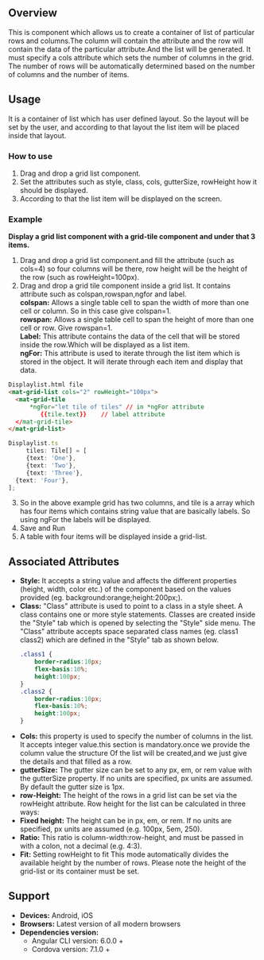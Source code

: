 ## Overview 
This is component which allows us to create a container of list of particular rows and columns.The column will contain the attribute and the row will contain the data of the particular attribute.And the list will be generated. It must specify a cols attribute which sets the number of columns in the grid. The number of rows will be automatically determined based on the number of columns and the number of items. 
## Usage
It is a container of list which has user defined layout. So the layout will be set by the user, and according to that layout the list item will be placed inside that layout.
### How to use
1. Drag and drop a grid list component. 
2. Set the attributes such as style, class, cols, gutterSize, rowHeight how it should be displayed. 
3. According to that the list item will be displayed on the screen.

### Example
**Display a grid list component with a grid-tile component and under that 3 items.** 
1. Drag and drop a grid list component.and fill the attribute (such as cols=4) so four columns will be there, row height will be the height of the row (such as rowHeight=100px).
2. Drag and drop a grid tile component inside a grid list. It contains attribute such as colspan,rowspan,ngfor and label.  
**colspan:** Allows a single table cell to span the width of more than one cell or column.
So in this case give colspan=1.  
**rowspan:** Allows a single table cell to span the height of more than one cell or row.
Give rowspan=1.  
 **Label:** This attribute contains the data of the cell that will be stored inside the row.Which will be displayed as a list item.  
**ngFor:** This attribute is used to iterate through the list item which is stored in the object. It will iterate through each item and display that data.
``` html
Displaylist.html file
<mat-grid-list cols="2" rowHeight="100px">
  <mat-grid-tile
      *ngFor="let tile of tiles" // in *ngFor attribute
         {{tile.text}}    // label attribute
  </mat-grid-tile>
</mat-grid-list>
 ```
  ``` typescript
Displaylist.ts
       tiles: Tile[] = [
       {text: 'One'},
       {text: 'Two'},
       {text: 'Three'},
    {text: 'Four'},
  ];
  ```
3. So in the above example grid has two columns, and tile is a array which has four items which contains string value that are basically labels. So using ngFor the labels will be displayed.
4. Save and Run
5. A table with four items will be displayed inside a grid-list.

## Associated Attributes 
- **Style:** It accepts a string value and affects the different properties (height, width, color etc.) of the component based on the values provided (eg. background:orange;height:200px;).
- **Class:** "Class" attribute is used to point to a class in a style sheet. A class contains one or more style statements. Classes are created inside the "Style" tab which is opened by selecting the "Style" side menu. The "Class" attribute accepts space separated class names (eg. class1 class2) which are defined in the "Style" tab as shown below.
    ```css
    .class1 {
        border-radius:10px;
        flex-basis:10%;
        height:100px;
    }
    .class2 {
        border-radius:10px;
        flex-basis:10%;
        height:100px;
    }
    ```
- **Cols:** this property is used to specify the number of columns in the list. It accepts integer value.this section is mandatory.once we provide the column value the structure Of the list will be created,and we just give the details and that filled as a row.
- **gutterSize:** The gutter size can be set to any px, em, or rem value with the gutterSize property. If no units are specified, px units are assumed. By default the gutter size is 1px.
- **row-Height:** The height of the rows in a grid list can be set via the rowHeight attribute. Row height for the list can be calculated in three ways:
- **Fixed height:** The height can be in px, em, or rem. If no units are specified, px units are        assumed (e.g. 100px, 5em, 250).
- **Ratio:** This ratio is column-width:row-height, and must be passed in with a colon, not a decimal (e.g. 4:3).
- **Fit:** Setting rowHeight to fit This mode automatically divides the available height by the number of rows. Please note the height of the grid-list or its container must be set.
## Support
- **Devices:** Android, iOS
- **Browsers:**  Latest version of all modern browsers
- **Dependencies version:** 
    - Angular CLI version: 6.0.0 + 
    - Cordova version: 7.1.0 + 
